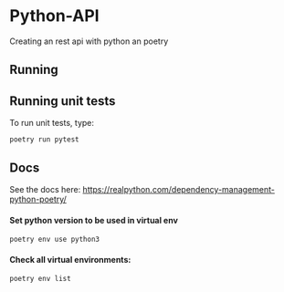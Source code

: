 # Python-API

Creating an rest api with python an poetry

## Running

## Running unit tests

To run unit tests, type:

```
poetry run pytest
```


## Docs

See the docs here: https://realpython.com/dependency-management-python-poetry/


#### Set python version to be used in virtual env

```
poetry env use python3
```

#### Check all virtual environments:

```
poetry env list
```
